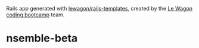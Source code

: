 Rails app generated with [lewagon/rails-templates](https://github.com/lewagon/rails-templates), created by the [Le Wagon coding bootcamp](https://www.lewagon.com) team.
# nsemble-beta
